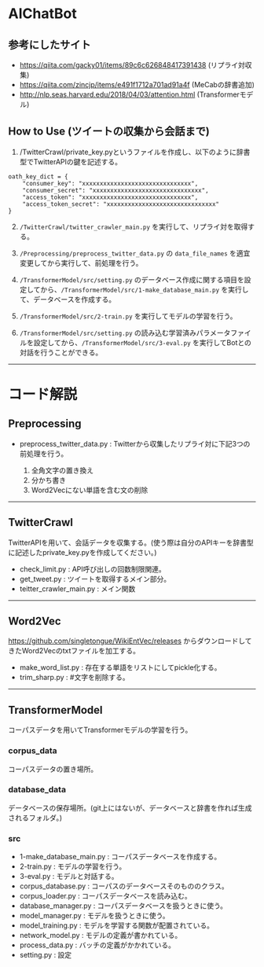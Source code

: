 # AIChatBot

## 参考にしたサイト
+ https://qiita.com/gacky01/items/89c6c626848417391438 (リプライ対収集)
+ https://qiita.com/zincjp/items/e491f1712a701ad91a4f (MeCabの辞書追加)
+ http://nlp.seas.harvard.edu/2018/04/03/attention.html (Transformerモデル)

## How to Use (ツイートの収集から会話まで)
1. /TwitterCrawl/private_key.pyというファイルを作成し、以下のように辞書型でTwitterAPIの鍵を記述する。

```
oath_key_dict = {
    "consumer_key": "xxxxxxxxxxxxxxxxxxxxxxxxxxxxxxx",
    "consumer_secret": "xxxxxxxxxxxxxxxxxxxxxxxxxxxxxxx",
    "access_token": "xxxxxxxxxxxxxxxxxxxxxxxxxxxxxxx",
    "access_token_secret": "xxxxxxxxxxxxxxxxxxxxxxxxxxxxxxx"
}
```


2. `/TwitterCrawl/twitter_crawler_main.py` を実行して、リプライ対を取得する。

3. `/Preprocessing/preprocess_twitter_data.py` の `data_file_names` を適宜変更してから実行して、前処理を行う。

4. `/TransformerModel/src/setting.py` のデータベース作成に関する項目を設定してから、`/TransformerModel/src/1-make_database_main.py` を実行して、データベースを作成する。

5. `/TransformerModel/src/2-train.py` を実行してモデルの学習を行う。

6. `/TransformerModel/src/setting.py` の読み込む学習済みパラメータファイルを設定してから、`/TransformerModel/src/3-eval.py` を実行してBotとの対話を行うことができる。

---

# コード解説
## Preprocessing
+ preprocess_twitter_data.py : Twitterから収集したリプライ対に下記3つの前処理を行う。

  1. 全角文字の置き換え
  2. 分かち書き
  3. Word2Vecにない単語を含む文の削除

---

## TwitterCrawl
TwitterAPIを用いて、会話データを収集する。(使う際は自分のAPIキーを辞書型に記述したprivate_key.pyを作成してください。)
  + check_limit.py : API呼び出しの回数制限関連。
  + get_tweet.py : ツイートを取得するメイン部分。
  + teitter_crawler_main.py : メイン関数

---

## Word2Vec
https://github.com/singletongue/WikiEntVec/releases からダウンロードしてきたWord2Vecのtxtファイルを加工する。
  + make_word_list.py : 存在する単語をリストにしてpickle化する。
  + trim_sharp.py : #文字を削除する。

---

## TransformerModel
コーパスデータを用いてTransformerモデルの学習を行う。

### corpus_data
コーパスデータの置き場所。

### database_data
データベースの保存場所。(git上にはないが、データベースと辞書を作れば生成されるフォルダ。)

### src
  + 1-make_database_main.py : コーパスデータベースを作成する。
  + 2-train.py : モデルの学習を行う。
  + 3-eval.py : モデルと対話する。
  + corpus_database.py : コーパスのデータベースそのもののクラス。
  + corpus_loader.py :  コーパスデータベースを読み込む。
  + database_manager.py : コーパスデータベースを扱うときに使う。
  + model_manager.py : モデルを扱うときに使う。
  + model_training.py : モデルを学習する関数が配置されている。
  + network_model.py : モデルの定義が書かれている。
  + process_data.py : バッチの定義がかかれている。
  + setting.py : 設定